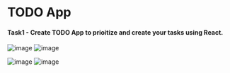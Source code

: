 # TODO App
#### Task1 - Create TODO App to prioitize and create your tasks using React.
![image](https://user-images.githubusercontent.com/71166016/177030277-4ecbbc7e-9223-4011-9826-809f6be77b5e.png)
![image](https://user-images.githubusercontent.com/71166016/177030376-ecc422b1-e2c8-4aa5-889c-51f9be3b6932.png)

![image](https://user-images.githubusercontent.com/71166016/177030495-74473ded-0ea9-4fbf-9ee7-ecf1f4ccd212.png)
![image](https://user-images.githubusercontent.com/71166016/177030542-083ea266-730f-48c7-b68f-2e8241c7eba6.png)


